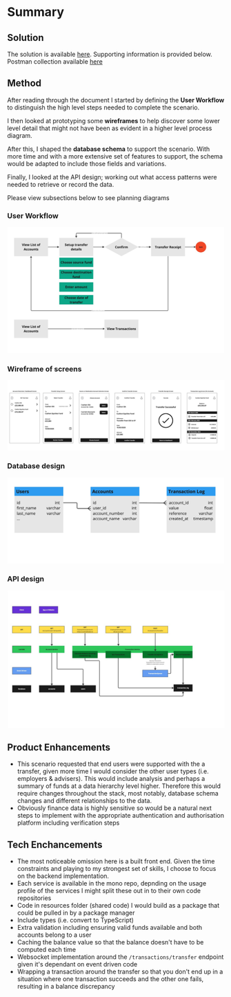 # Summary

## Solution

The solution is available [here](/solution/). Supporting information is provided below.
Postman collection available [here](postman_collection.json)

## Method
After reading through the document I started by defining the  **User Workflow** to distinguish the high level steps needed to complete the scenario.

I then looked at prototyping some **wireframes** to help discover some lower level detail that might not have been as evident in a higher level process diagram.

After this, I shaped the **database schema** to support the scenario. With more time and with a more extensive set of features to support, the schema would be adapted to include those fields and variations.

Finally, I looked at the API design; working out what access patterns were needed to retrieve or record the data.

Please view subsections below to see planning diagrams

### User Workflow

![Workflow](/architecture-images/workflow.jpg)

### Wireframe of screens

![Workflow](/architecture-images/wireframes.jpg
)

### Database design

![Workflow](/architecture-images/database.jpg)

### API design

![Workflow](/architecture-images/api-design.jpg)

## Product Enhancements

- This scenario requested that end users were supported with the a transfer, given more time I would consider the other user types (i.e. employers & advisers). This would include analysis and perhaps a summary of funds at a data hierarchy level higher. Therefore this would require changes throughout the stack, most notably, database schema changes and different relationships to the data.
- Obviously finance data is highly sensitive so would be a natural next steps to implement with the appropriate authentication and authorisation platform including verification steps

## Tech Enchancements

- The most noticeable omission here is a built front end. Given the time constraints and playing to my strongest set of skills, I choose to focus on the backend implementation.
- Each service is available in the mono repo, depnding on the usage profile of the services I might split these out in to their own code repositories
- Code in resources folder (shared code) I would build as a package that could be pulled in by a package manager
- Include types (i.e. convert to TypeScript)
- Extra validation including ensuring valid funds available and both accounts belong to a user
- Caching the balance value so that the balance doesn't have to be computed each time
- Websocket implementation around the `/transactions/transfer` endpoint given it's dependant on event driven code
- Wrapping a transaction around the transfer so that you don't end up in a situation where one transaction succeeds and the other one fails, resulting in a balance discrepancy
